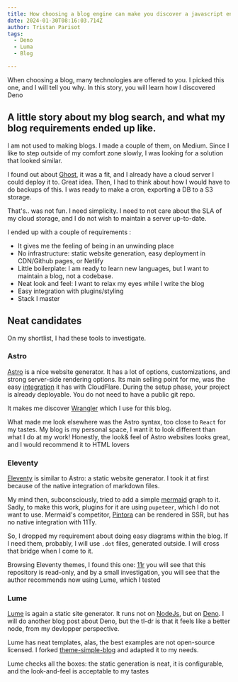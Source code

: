 ```yaml
---
title: How choosing a blog engine can make you discover a javascript engine alternative
date: 2024-01-30T08:16:03.714Z
author: Tristan Parisot
tags:
  - Deno
  - Luma
  - Blog

---
```


When choosing a blog, many technologies are offered to you. I picked this one,
and I will tell you why. In this story, you will learn how I discovered Deno

<!-- more -->

## A little story about my blog search, and what my blog requirements ended up like.

I am not used to making blogs. I made a couple of them, on Medium. Since I like
to step outside of my comfort zone slowly, I was looking for a solution that
looked similar.

I found out about [Ghost](https://ghost.org/), it was a fit, and I already have
a cloud server I could deploy it to. Great idea. Then, I had to think about how
I would have to do backups of this. I was ready to make a cron, exporting a DB
to a S3 storage.

That's.. was not fun. I need simplicity. I need to not care about the SLA of my
cloud storage, and I do not wish to maintain a server up-to-date.

I ended up with a couple of requirements :

- It gives me the feeling of being in an unwinding place
- No infrastructure: static website generation, easy deployment in CDN/Github
  pages, or Netlify
- Little boilerplate: I am ready to learn new languages, but I want to maintain
  a blog, not a codebase.
- Neat look and feel: I want to relax my eyes while I write the blog
- Easy integration with plugins/styling
- Stack I master

## Neat candidates

On my shortlist, I had these tools to investigate.

### Astro

[Astro](https://astro.build/) is a nice website generator. It has a lot of
options, customizations, and strong server-side rendering options. Its main
selling point for me, was the easy
[integration](https://developers.cloudflare.com/pages/framework-guides/deploy-an-astro-site/)
it has with CloudFlare. During the setup phase, your project is already
deployable. You do not need to have a public git repo.

It makes me discover
[Wrangler](https://developers.cloudflare.com/workers/wrangler/install-and-update/)
which I use for this blog.

What made me look elsewhere was the Astro syntax, too close to `React` for my
tastes. My blog is my personal space, I want it to look different than what I do
at my work! Honestly, the look& feel of Astro websites looks great, and I would
recommend it to HTML lovers

### Eleventy

[Eleventy](https://www.11ty.dev/) is similar to Astro: a static website
generator. I took it at first because of the native integration of markdown
files.

My mind then, subconsciously, tried to add a simple
[mermaid](https://github.com/mermaid-js/mermaid) graph to it. Sadly, to make
this work, plugins for it are using `pupeteer`, which I do not want to use.
Mermaid's competitor, [Pintora](https://pintorajs.vercel.app/docs/intro/) can be
rendered in SSR, but has no native integration with 11Ty.

So, I dropped my requirement about doing easy diagrams within the blog. If I
need them, probably, I will use `.dot` files, generated outside. I will cross
that bridge when I come to it.

Browsing Eleventy themes, I found this one:
[11r](https://github.com/reeseschultz/11r) you will see that this repository is
read-only, and by a small investigation, you will see that the author recommends
now using Lume, which I tested

### Lume

[Lume](https://lume.land/) is again a static site generator. It runs not on
[NodeJs](https://nodejs.org/en), but on [Deno](https://deno.com/). I will do
another blog post about Deno, but the tl-dr is that it feels like a better node,
from my devlopper perspective.

Lume has neat templates, alas, the best examples are not open-source licensed. I
forked [theme-simple-blog](https://github.com/lumeland/theme-simple-blog) and
adapted it to my needs.

Lume checks all the boxes: the static generation is neat, it is configurable,
and the look-and-feel is acceptable to my tastes
